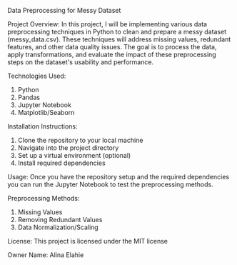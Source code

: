 Data Preprocessing for Messy Dataset

Project Overview:
In this project, I will be implementing various data preprocessing techniques in Python to clean and prepare a messy dataset (messy_data.csv). These techniques will address missing values, redundant features, and other data quality issues. The goal is to process the data, apply transformations, and evaluate the impact of these preprocessing steps on the dataset's usability and performance. 

Technologies Used:
1. Python
2. Pandas
3. Jupyter Notebook
4. Matplotlib/Seaborn

Installation Instructions:
1. Clone the repository to your local machine
2. Navigate into the project directory
3. Set up a virtual environment (optional)
4. Install required dependencies 

Usage:
Once you have the repository setup and the required dependencies you can run the Jupyter Notebook to test the preprocessing methods.

Preprocessing Methods:
1. Missing Values
2. Removing Redundant Values
3. Data Normalization/Scaling 

License:
This project is licensed under the MIT license 

Owner Name:
Alina Elahie 
